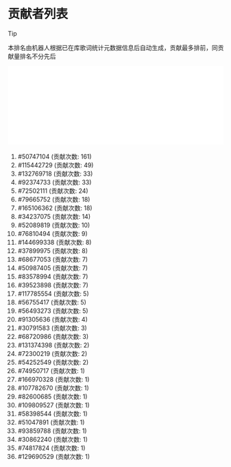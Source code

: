 # 贡献者列表

> [!TIP]
> 本排名由机器人根据已在库歌词统计元数据信息后自动生成，贡献最多排前，同贡献量排名不分先后

![贡献者头像画廊](./CONTRIBUTORS.svg)

1. #50747104 (贡献次数: 161)
2. #115442729 (贡献次数: 49)
3. #132769718 (贡献次数: 33)
4. #92374733 (贡献次数: 33)
5. #72502111 (贡献次数: 24)
6. #79665752 (贡献次数: 18)
7. #165106362 (贡献次数: 18)
8. #34237075 (贡献次数: 14)
9. #52089819 (贡献次数: 10)
10. #76810494 (贡献次数: 9)
11. #144699338 (贡献次数: 8)
12. #37899975 (贡献次数: 8)
13. #68677053 (贡献次数: 7)
14. #50987405 (贡献次数: 7)
15. #83578994 (贡献次数: 7)
16. #39523898 (贡献次数: 7)
17. #117785554 (贡献次数: 5)
18. #56755417 (贡献次数: 5)
19. #56493273 (贡献次数: 5)
20. #91305636 (贡献次数: 4)
21. #30791583 (贡献次数: 3)
22. #68720986 (贡献次数: 3)
23. #131374398 (贡献次数: 2)
24. #72300219 (贡献次数: 2)
25. #54252549 (贡献次数: 2)
26. #74950717 (贡献次数: 1)
27. #166970328 (贡献次数: 1)
28. #107782670 (贡献次数: 1)
29. #82600685 (贡献次数: 1)
30. #109809527 (贡献次数: 1)
31. #58398544 (贡献次数: 1)
32. #51047891 (贡献次数: 1)
33. #93859788 (贡献次数: 1)
34. #30862240 (贡献次数: 1)
35. #74817824 (贡献次数: 1)
36. #129690529 (贡献次数: 1)

